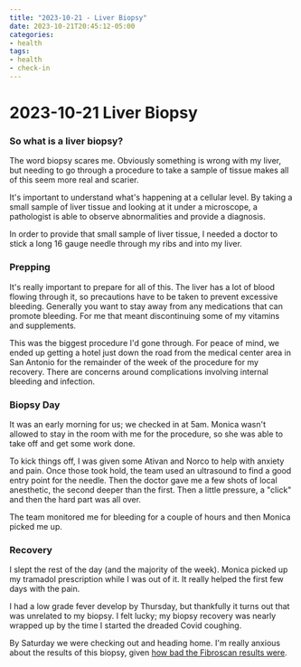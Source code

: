 ```yaml
---
title: "2023-10-21 - Liver Biopsy"
date: 2023-10-21T20:45:12-05:00
categories:
- health
tags:
- health
- check-in
---
```


# 2023-10-21 Liver Biopsy

### So what is a liver biopsy?

The word biopsy scares me.  Obviously something is wrong with my liver, but needing to go through a procedure to take a sample of tissue makes all of this seem more real and scarier.

It's important to understand what's happening at a cellular level.  By taking a small sample of liver tissue and looking at it under a microscope, a pathologist is able to observe abnormalities and provide a diagnosis.

In order to provide that small sample of liver tissue, I needed a doctor to stick a long 16 gauge needle through my ribs and into my liver.

### Prepping

It's really important to prepare for all of this.  The liver has a lot of blood flowing through it, so precautions have to be taken to prevent excessive bleeding.  Generally you want to stay away from any medications that can promote bleeding.  For me that meant discontinuing some of my vitamins and supplements.

This was the biggest procedure I'd gone through.  For peace of mind, we ended up getting a hotel just down the road from the medical center area in San Antonio for the remainder of the week of the procedure for my recovery.  There are concerns around complications involving internal bleeding and infection.

### Biopsy Day

It was an early morning for us; we checked in at 5am.  Monica wasn't allowed to stay in the room with me for the procedure, so she was able to take off and get some work done.

To kick things off, I was given some Ativan and Norco to help with anxiety and pain.  Once those took hold, the team used an ultrasound to find a good entry point for the needle.  Then the doctor gave me a few shots of local anesthetic, the second deeper than the first.  Then a little pressure, a "click" and then the hard part was all over.

The team monitored me for bleeding for a couple of hours and then Monica picked me up.

### Recovery

I slept the rest of the day (and the majority of the week).  Monica picked up my tramadol prescription while I was out of it.  It really helped the first few days with the pain.

I had a low grade fever develop by Thursday, but thankfully it turns out that was unrelated to my biopsy.  I felt lucky; my biopsy recovery was nearly wrapped up by the time I started the dreaded Covid coughing.

By Saturday we were checking out and heading home.  I'm really anxious about the results of this biopsy, given [how bad the Fibroscan results were](/posts/2023-09-14-bad-news-from-first-fibroscan/).
